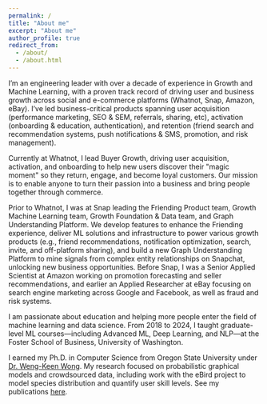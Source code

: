 ```yaml
---
permalink: /
title: "About me"
excerpt: "About me"
author_profile: true
redirect_from:
  - /about/
  - /about.html
---
```


I’m an engineering leader with over a decade of experience in Growth and Machine Learning, with a proven track record of driving user and business growth across social and e-commerce platforms (Whatnot, Snap, Amazon, eBay). I’ve led business-critical products spanning user acquisition (performance marketing, SEO & SEM, referrals, sharing, etc), activation (onboarding & education, authentication), and retention (friend search and recommendation systems, push notifications & SMS, promotion, and risk management). 

Currently at Whatnot, I lead Buyer Growth, driving user acquisition, activation, and onboarding to help new users discover their "magic moment" so they return, engage, and become loyal customers. Our mission is to enable anyone to turn their passion into a business and bring people together through commerce. 

Prior to Whatnot, I was at Snap leading the Friending Product team, Growth Machine Learning team, Growth Foundation & Data team, and Graph Understanding Platform. We develop features to enhance the Friending experience, deliver ML solutions and infrastructure to power various growth products (e.g., friend recommendations, notification optimization, search, invite, and off-platform sharing), and build a new Graph Understanding Platform to mine signals from complex entity relationships on Snapchat, unlocking new business opportunities. Before Snap, I was a Senior Applied Scientist at Amazon working on promotion forecasting and seller recommendations, and earlier an Applied Researcher at eBay focusing on search engine marketing across Google and Facebook, as well as fraud and risk systems.

I am passionate about education and helping more people enter the field of machine learning and data science. From 2018 to 2024, I taught graduate-level ML courses—including Advanced ML, Deep Learning, and NLP—at the Foster School of Business, University of Washington.

I earned my Ph.D. in Computer Science from Oregon State University under [Dr. Weng-Keen Wong](http://web.engr.oregonstate.edu/~wongwe/). My research focused on probabilistic graphical models and crowdsourced data, including work with the eBird project to model species distribution and quantify user skill levels. See my publications [here](https://zariable.github.io/publications/).